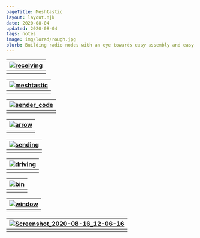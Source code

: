 ```yaml
---
pageTitle: Meshtastic 
layout: layout.njk
date: 2020-08-04
updated: 2020-08-04
tags: notes 
image: img/lorad/rough.jpg
blurb: Building radio nodes with an eye towards easy assembly and easy sourcing of parts.
---
```


|[ ![receiving](/img/mesh/receiving.png)](/img/mesh/receiving.png)|
|:--:|
|  |


|[ ![meshtastic](/img/mesh/meshtastic.jpeg)](/img/mesh/meshtastic.jpeg)|
|:--:|
|  |


|[ ![sender_code](/img/mesh/sender_code.png)](/img/mesh/sender_code.png)|
|:--:|
|  |


|[ ![arrow](/img/mesh/arrow.png)](/img/mesh/arrow.png)|
|:--:|
|  |


|[ ![sending](/img/mesh/sending.png)](/img/mesh/sending.png)|
|:--:|
|  |

|[ ![driving](/img/mesh/update1/driving.jpeg)](/img/mesh/update1/driving.jpeg)|
|:--:|
|  |

|[ ![bin](/img/mesh/update2/bin.png)](/img/mesh/update2/bin.png)|
|:--:|
|  |


|[ ![window](/img/mesh/update2/window.png)](/img/mesh/update2/window.png)|
|:--:|
|  |


|[ ![Screenshot_2020-08-16_12-06-16](/img/mesh/update2/Screenshot_2020-08-16_12-06-16.png)](/img/mesh/update2/Screenshot_2020-08-16_12-06-16.png)|
|:--:|
|  |
